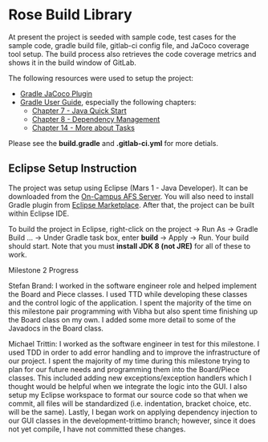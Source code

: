 # Rose Build Library 

At present the project is seeded with sample code, test cases for the sample code, gradle build file, gitlab-ci config file, and JaCoco coverage tool setup. The build process also retrieves the code coverage metrics and shows it in the build window of GitLab.

The following resources were used to setup the project:
* [Gradle JaCoco Plugin](https://docs.gradle.org/current/userguide/jacoco_plugin.html)
* [Gradle User Guide](https://docs.gradle.org/current/userguide/userguide.html), especially the following chapters:
	* [Chapter 7 - Java Quick Start](https://docs.gradle.org/current/userguide/tutorial_java_projects.html)
	* [Chapter 8 - Dependency Management](https://docs.gradle.org/current/userguide/artifact_dependencies_tutorial.html)
	* [Chapter 14 - More about Tasks](https://docs.gradle.org/current/userguide/more_about_tasks.html)

Please see the **build.gradle** and **.gitlab-ci.yml** for more detials.

## Eclipse Setup Instruction

The project was setup using Eclipse (Mars 1 - Java Developer). It can be downloaded from the [On-Campus AFS Server](http://www.rose-hulman.edu/class/csse/binaries/Eclipse/mars/). You will also need to install Gradle plugin from [Eclipse Marketplace](https://marketplace.eclipse.org/content/gradle-integration-eclipse-0). After that, the project can be built within Eclipse IDE.

To build the project in Eclipse, right-click on the project -> Run As -> Gradle Build ... -> Under Gradle task box, enter **build** -> Apply -> Run. Your build should start. Note that you must **install JDK 8 (not JRE)** for all of these to work. 


Milestone 2 Progress

Stefan Brand: I worked in the software engineer role and helped implement the Board and Piece classes.  I used TTD while developing these classes and the control logic of the application.
I spent the majority of the time on this milestone pair programming with Vibha but also spent time finishing up the Board class on my own.
I added some more detail to some of the Javadocs in the Board class.

Michael Trittin: I worked as the software engineer in test for this milestone. I used TDD in order to add error handling and to improve the infrastructure of our project. I spent the majority of my time during this milestone trying to plan for our future needs and programming them into the Board/Piece classes. This included adding new exceptions/exception handlers which I thought would be helpful when we integrate the logic into the GUI. I also setup my Eclipse workspace to format our source code so that when we commit, all files will be standardized (i.e. indentation, bracket choice, etc. will be the same). Lastly, I began work on applying dependency injection to our GUI classes in the development-trittimo branch; however, since it does not yet compile, I have not committed these changes.